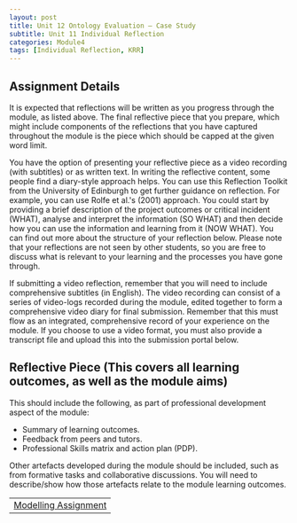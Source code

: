 ```yaml
---
layout: post
title: Unit 12 Ontology Evaluation – Case Study
subtitle: Unit 11 Individual Reflection
categories: Module4
tags: [Individual Reflection, KRR]
---
```

<html lang="en">



<body>

<h2>Assignment Details</h2>

<p>It is expected that reflections will be written as you progress through the module, as listed above. The final reflective piece that you prepare, which might include components of the reflections that you have captured throughout the module is the piece which should be capped at the given word limit.</p>
<p>You have the option of presenting your reflective piece as a video recording (with subtitles) or as written text. In writing the reflective content, some people find a diary-style approach helps. You can use this Reflection Toolkit from the University of Edinburgh to get further guidance on reflection. For example, you can use Rolfe et al.'s (2001) approach. You could start by providing a brief description of the project outcomes or critical incident (WHAT), analyse and interpret the information (SO WHAT) and then decide how you can use the information and learning from it (NOW WHAT). You can find out more about the structure of your reflection below. Please note that your reflections are not seen by other students, so you are free to discuss what is relevant to your learning and the processes you have gone through.</p>
<p>If submitting a video reflection, remember that you will need to include comprehensive subtitles (in English). The video recording can consist of a series of video-logs recorded during the module, edited together to form a comprehensive video diary for final submission. Remember that this must flow as an integrated, comprehensive record of your experience on the module. If you choose to use a video format, you must also provide a transcript file and upload this into the submission portal below.</p>

<h2>Reflective Piece (This covers all learning outcomes, as well as the module aims)</h2>
<p>This should include the following, as part of professional development aspect of the module:</p>
<ul>
<li>Summary of learning outcomes.</li>
<li>Feedback from peers and tutors.</li>
<li>Professional Skills matrix and action plan (PDP).</li>
</ul>

<p>Other artefacts developed during the module should be included, such as from formative tasks and collaborative discussions. You will need to describe/show how those artefacts relate to the module learning outcomes.</p>


<table>
    <tr>
       <td> <a href="../../../../artefacts/KRR-Unit11-ModellingAssignment.pdf" target="_blank" class="button large">Modelling Assignment</a></td> 
    </tr>
</table>
</body>

</html>






